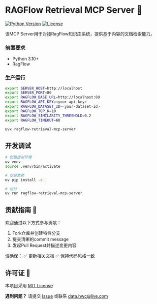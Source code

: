 # RAGFlow Retrieval MCP Server 🚀

[![Python Version](https://img.shields.io/badge/python-3.10%2B-blue)]()
[![License](https://img.shields.io/badge/license-MIT-green)]()

该MCP Server用于对接RagFlow知识库系统，提供基于内容的文档检索能力。

### 前置要求
- Python 3.10+
- RagFlow

### 生产运行
```bash
export SERVER_HOST=http://localhost
export SERVER_PORT=80
export RAGFLOW_BASE_URL=http://localhost:80
export RAGFLOW_API_KEY=<your-api-key>
export RAGFLOW_DATASET_ID=<your-dataset-id>
export RAGFLOW_TOP_K=10
export RAGFLOW_SIMILARITY_THRESHOLD=0.2
export RAGFLOW_TIMEOUT=60

uvx ragflow-retrieval-mcp-server
```

## 开发调试
```bash
# 创建虚拟环境
uv venv
source .venv/bin/activate

# 安装依赖
uv pip install -e .

# 运行
uv run ragflow-retrieval-mcp-server
```

## 贡献指南 🤝

欢迎通过以下方式参与贡献：
1. Fork仓库并创建特性分支
2. 提交清晰的commit message
3. 发起Pull Request并描述变更内容

请确保：
✅ 更新相关文档
✅ 保持代码风格一致

## 许可证 📄

本项目采用 [MIT License](LICENSE)

**遇到问题？**
请提交 [Issue](https://github.com/datahwc/ragflow-mcp-server/issues) 或联系 data.hwc@live.com

